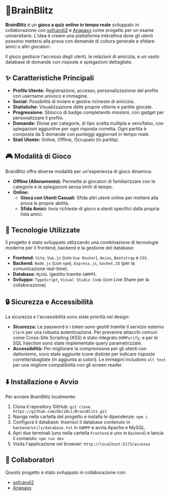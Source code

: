 # 🧠BrainBlitz

**BrainBlitz** è un **gioco a quiz online in tempo reale** sviluppato in collaborazione con [sofcaroli2](https://github.com/sofcaroli2) e [Anapaxx](https://github.com/Anapaxx) come progetto per un esame universitario. L'idea è creare una piattaforma interattiva dove gli utenti possono mettersi alla prova con domande di cultura generale e sfidare amici o altri giocatori.

Il gioco gestisce l'accesso degli utenti, le relazioni di amicizia, e un vasto database di domande con risposte e spiegazioni dettagliate.

## ✨ Caratteristiche Principali

* **Profilo Utente:** Registrazione, accesso, personalizzazione del profilo con username univoco e immagine.
* **Social:** Possibilità di inviare e gestire richieste di amicizia.
* **Statistiche:** Visualizzazione delle proprie vittorie e partite giocate.
* **Progressione:** Sblocco di badge completando missioni, con gadget per personalizzare il profilo.
* **Domande:** Divise per categorie, di tipo scelta multipla e vero/falso, con spiegazioni aggiuntive per ogni risposta corretta. Ogni partita è composta da 5 domande con punteggi aggiornati in tempo reale.
* **Stati Utente:** Online, Offline, Occupato (in partita).

## 🎮 Modalità di Gioco

BrainBlitz offre diverse modalità per un'esperienza di gioco dinamica:

* **Offline (Allenamento):** Permette ai giocatori di familiarizzare con le categorie e le spiegazioni senza limiti di tempo.
* **Online:**
    * **Gioca con Utenti Casuali:** Sfida altri utenti online per mettere alla prova le proprie abilità.
    * **Sfida Amici:** Invia richieste di gioco a utenti specifici dalla propria lista amici.

## 🚀 Tecnologie Utilizzate

Il progetto è stato sviluppato utilizzando una combinazione di tecnologie moderne per il frontend, backend e la gestione del database:

* **Frontend:** `Vite`, `Vue.js` (con `Vue Router`), `Axios`, `Bootstrap` e `CSS`.
* **Backend:** `Node.js` (con `npm`), `Express.js`, `Socket.IO` (per la comunicazione real-time).
* **Database:** `MySQL` (gestito tramite `XAMPP`).
* **Sviluppo:** `TypeScript`, `Visual Studio Code` (con Live Share per la collaborazione).

## 🔒 Sicurezza e Accessibilità

La sicurezza e l'accessibilità sono state priorità nel design:

* **Sicurezza:** Le password e i token sono gestiti tramite il servizio esterno `Clerk` per una robusta autenticazione. Per prevenire attacchi comuni come Cross-Site Scripting (XSS) è stato integrato `DOMPurify`, e per le SQL Injection sono state implementate query parametrizzate.
* **Accessibilità:** Per migliorare la comprensione per gli utenti con daltonismo, sono state aggiunte icone distinte per indicare risposte corrette/sbagliate (in aggiunta ai colori). Le immagini includono `alt text` per una migliore compatibilità con gli screen reader.

## ⬇️ Installazione e Avvio

Per avviare BrainBlitz localmente:

1.  Clona il repository GitHub: `git clone https://github.com/GbriRci/BrainBlitz.git`
2.  Naviga nella cartella del progetto e installa le dipendenze: `npm i`
3.  Configura il database: Inserisci il database contenuto in `backend/utils/database.txt` in `XAMPP` e avvia Apache e MySQL.
4.  Apri due terminali (uno nella cartella `Frontend` e uno in `Backend`) e lancia il comando: `npm run dev`
5.  Visita l'applicazione nel browser: `http://localhost:5173/accesso`

## 👥 Collaboratori

Questo progetto è stato sviluppato in collaborazione con:
* [sofcaroli2](https://github.com/sofcaroli2)
* [Anapaxx](https://github.com/Anapaxx)
